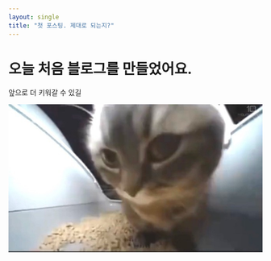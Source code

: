 ```yaml
---
layout: single
title: "첫 포스팅. 제대로 되는지?"
---
```


# 오늘 처음 블로그를 만들었어요.

앞으로 더 키워갈 수 있길

![chipichapa](../images/2024-03-11-first/chipichapa.jpg)
